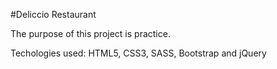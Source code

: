 #Deliccio Restaurant

<p>The purpose of this project is practice.</p>

<p>Techologies used: HTML5, CSS3, SASS, Bootstrap and jQuery</p>
